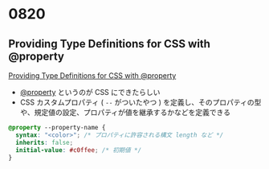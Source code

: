 # 0820

## Providing Type Definitions for CSS with @property

[Providing Type Definitions for CSS with @property](https://moderncss.dev/providing-type-definitions-for-css-with-at-property/?utm_source=CSS-Weekly&utm_campaign=Issue-589&utm_medium=web)

- [@property](https://developer.mozilla.org/ja/docs/Web/CSS/@property) というのが CSS にできたらしい
- CSS カスタムプロパティ ( `--` がついたやつ ) を定義し、そのプロパティの型や、規定値の設定、プロパティが値を継承するかなどを定義できる

```css
@property --property-name {
  syntax: "<color>"; /* プロパティに許容される構文 length など */
  inherits: false;
  initial-value: #c0ffee; /* 初期値 */
}
```